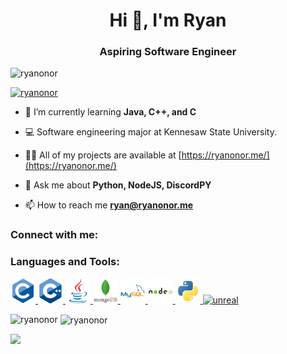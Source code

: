





<h1 align="center">Hi 👋, I'm Ryan</h1>
<h3 align="center">Aspiring Software Engineer</h3>


<p align="left"> <img src="https://komarev.com/ghpvc/?username=ryanonor&label=Profile%20views&color=0e75b6&style=flat" alt="ryanonor" /> </p>

<p align="left"> <a href="https://github.com/ryo-ma/github-profile-trophy"><img src="https://github-profile-trophy.vercel.app/?username=ryanonor" alt="ryanonor" /></a> </p>

- 🌱 I’m currently learning **Java, C++, and C**

- 💻 Software engineering major at Kennesaw State University.

- 👨‍💻 All of my projects are available at [https://ryanonor.me/](https://ryanonor.me/)

- 💬 Ask me about **Python, NodeJS, DiscordPY**

- 📫 How to reach me **ryan@ryanonor.me**

<h3 align="left">Connect with me:</h3>
<p align="left">
</p>

<h3 align="left">Languages and Tools:</h3>
<p align="left"> <a href="https://www.cprogramming.com/" target="_blank" rel="noreferrer"> <img src="https://raw.githubusercontent.com/devicons/devicon/master/icons/c/c-original.svg" alt="c" width="40" height="40"/> </a> <a href="https://www.w3schools.com/cpp/" target="_blank" rel="noreferrer"> <img src="https://raw.githubusercontent.com/devicons/devicon/master/icons/cplusplus/cplusplus-original.svg" alt="cplusplus" width="40" height="40"/> </a> <a href="https://www.java.com" target="_blank" rel="noreferrer"> <img src="https://raw.githubusercontent.com/devicons/devicon/master/icons/java/java-original.svg" alt="java" width="40" height="40"/> </a> <a href="https://www.mongodb.com/" target="_blank" rel="noreferrer"> <img src="https://raw.githubusercontent.com/devicons/devicon/master/icons/mongodb/mongodb-original-wordmark.svg" alt="mongodb" width="40" height="40"/> </a> <a href="https://www.mysql.com/" target="_blank" rel="noreferrer"> <img src="https://raw.githubusercontent.com/devicons/devicon/master/icons/mysql/mysql-original-wordmark.svg" alt="mysql" width="40" height="40"/> </a> <a href="https://nodejs.org" target="_blank" rel="noreferrer"> <img src="https://raw.githubusercontent.com/devicons/devicon/master/icons/nodejs/nodejs-original-wordmark.svg" alt="nodejs" width="40" height="40"/> </a> <a href="https://www.python.org" target="_blank" rel="noreferrer"> <img src="https://raw.githubusercontent.com/devicons/devicon/master/icons/python/python-original.svg" alt="python" width="40" height="40"/> </a> <a href="https://unrealengine.com/" target="_blank" rel="noreferrer"> <img src="https://raw.githubusercontent.com/kenangundogan/fontisto/036b7eca71aab1bef8e6a0518f7329f13ed62f6b/icons/svg/brand/unreal-engine.svg" alt="unreal" width="40" height="40"/> </a> </p>

<p><img align="left" src="https://wakatime.com/share/@ryanonor/7a862a80-8eb3-401e-9fe7-7ff1cfe37898.svg" alt="ryanonor" /></p>

<p>&nbsp;<img align="center" src="https://github-readme-stats.vercel.app/api?username=ryanonor&show_icons=true&locale=en" alt="ryanonor" /></p>


<a href="https://wakatime.com"><img src="https://wakatime.com/share/@ryanonor/0897699c-8f29-49a2-8f84-d29f8d73eb1a.png" /></a>


